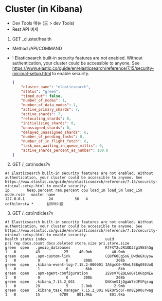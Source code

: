 # Cluster (in Kibana)

-   Dev Tools 메뉴 (三 > dev Tools)
-   Rest API 예제

1. GET \_cluster/health

-   Method /API/COMMAND

-   ! Elasticsearch built-in security features are not enabled. Without authentication, your cluster could be accessible to anyone. See https://www.elastic.co/guide/en/elasticsearch/reference/7.15/security-minimal-setup.html to enable security.
    ```json
    {
        "cluster_name": "elasticsearch",
        "status": "green",
        "timed_out": false,
        "number_of_nodes": 1,
        "number_of_data_nodes": 1,
        "active_primary_shards": 7,
        "active_shards": 7,
        "relocating_shards": 0,
        "initializing_shards": 0,
        "unassigned_shards": 0,
        "delayed_unassigned_shards": 0,
        "number_of_pending_tasks": 0,
        "number_of_in_flight_fetch": 0,
        "task_max_waiting_in_queue_millis": 0,
        "active_shards_percent_as_number": 100.0
    }
    ```

2. GET /\_cat/nodes?v

```
#! Elasticsearch built-in security features are not enabled. Without authentication, your cluster could be accessible to anyone. See https://www.elastic.co/guide/en/elasticsearch/reference/7.15/security-minimal-setup.html to enable security.
ip        heap.percent ram.percent cpu load_1m load_5m load_15m node.role   master name
127.0.0.1           24          56   4                          cdfhilmrstw *      컴퓨터이름
```

3. GET /\_cat/indicies?v

```
#! Elasticsearch built-in security features are not enabled. Without authentication, your cluster could be accessible to anyone. See https://www.elastic.co/guide/en/elasticsearch/reference/7.15/security-minimal-setup.html to enable security.
health status index                           uuid                   pri rep docs.count docs.deleted store.size pri.store.size
green  open   .geoip_databases                RfFXY2uJR1ODJ7g19EShGg   1   0         43           25     40.9mb         40.9mb
green  open   .apm-custom-link                CQ8f60CgSsG_DwdeGXuyow   1   0          0            0       208b           208b
green  open   .kibana-event-log-7.15.2-000001 IA6gcC0-RReLfBBq09SUoQ   1   0          1            0        6kb            6kb
green  open   .apm-agent-configuration        2E9sV76ZQLGuGYiH6opNEw   1   0          0            0       208b           208b
green  open   .kibana_7.15.2_001              DNXneSIjQgaW7eJPSPgsug   1   0         28            5      2.9mb          2.9mb
green  open   .kibana_task_manager_7.15.2_001 HEkOrSc6T-Kn8EpR0urwag   1   0         15         6789    801.9kb        801.9kb

```
